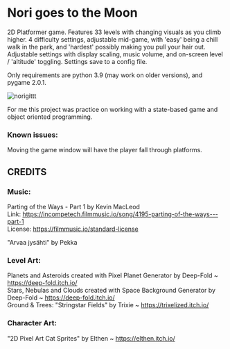 # Nori goes to the Moon

2D Platformer game. Features 33 levels with changing visuals as you climb higher. 4 difficulty settings, adjustable mid-game, with 'easy' being a chill walk in the park, and 'hardest' possibly making you pull your hair out. Adjustable settings with display scaling, music volume, and on-screen level / 'altitude' toggling. Settings save to a config file. 

Only requirements are python 3.9 (may work on older versions), and pygame 2.0.1.

![norigittt](https://user-images.githubusercontent.com/68992338/132831364-b1df63a1-e673-41eb-a106-618a83fdd7fb.png)

For me this project was practice on working with a state-based game and object oriented programming. 

### Known issues: 
Moving the game window will have the player fall through platforms.


## CREDITS

### Music: 
Parting of the Ways - Part 1 by Kevin MacLeod <br/>
Link: https://incompetech.filmmusic.io/song/4195-parting-of-the-ways---part-1 <br/>
License: https://filmmusic.io/standard-license

"Arvaa jysähti" by Pekka

### Level Art:
Planets and Asteroids created with Pixel Planet Generator by Deep-Fold ~ https://deep-fold.itch.io/ <br/>
Stars, Nebulas and Clouds created with Space Background Generator by Deep-Fold ~ https://deep-fold.itch.io/ <br/>
Ground & Trees: "Stringstar Fields" by Trixie ~ https://trixelized.itch.io/

### Character Art:
"2D Pixel Art Cat Sprites" by Elthen ~ https://elthen.itch.io/

